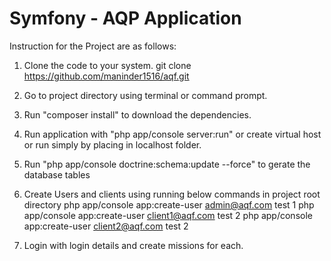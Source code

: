 Symfony - AQP Application
========================

Instruction for the Project are as follows:
1. Clone the code to your system.
git clone https://github.com/maninder1516/aqf.git

2. Go to project directory using terminal or command prompt.

3. Run "composer install" to download the dependencies.

4. Run application with "php app/console server:run" or create virtual host or run simply by placing in localhost folder.

5. Run "php app/console doctrine:schema:update --force" to gerate the database tables

6. Create Users and clients using running below commands in project root directory
php app/console app:create-user admin@aqf.com test 1
php app/console app:create-user client1@aqf.com test 2
php app/console app:create-user client2@aqf.com test 2

7. Login with login details and create missions for each.